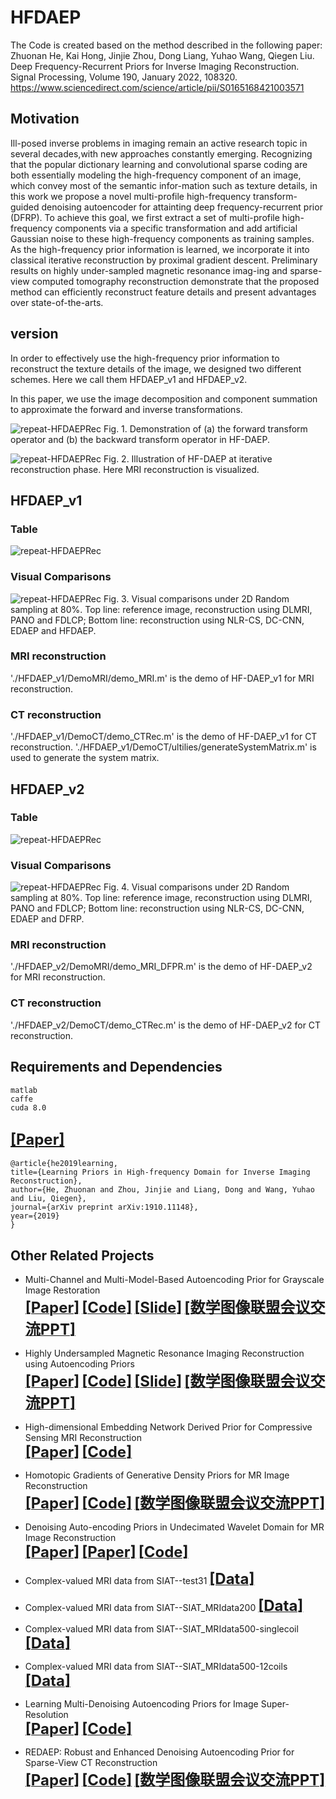 # HFDAEP
The Code is created based on the method described in the following paper:          
Zhuonan He, Kai Hong, Jinjie Zhou, Dong Liang, Yuhao Wang, Qiegen Liu.        
Deep Frequency-Recurrent Priors for Inverse Imaging Reconstruction.       
Signal Processing, Volume 190, January 2022, 108320.     
https://www.sciencedirect.com/science/article/pii/S0165168421003571       
   
## Motivation
Ill-posed inverse problems in imaging remain an active research topic in several decades,with new approaches constantly emerging. Recognizing that the popular dictionary learning and convolutional sparse coding are both essentially modeling the high-frequency component of an image, which convey most of the semantic infor-mation such as texture details, in this work we propose a novel multi-profile high-frequency transform-guided denoising autoencoder for attainting deep frequency-recurrent prior (DFRP). To achieve this goal, we first extract a set of multi-profile high-frequency components via a specific transformation and add artificial Gaussian noise to these high-frequency components as training samples. As the high-frequency prior information is learned, we incorporate it into classical iterative reconstruction by proximal gradient descent. Preliminary results on highly under-sampled magnetic resonance imag-ing and sparse-view computed tomography reconstruction demonstrate that the proposed method can efficiently reconstruct feature details and present advantages over state-of-the-arts.

## version
In order to effectively use the high-frequency prior information to reconstruct the texture details of the image, we designed two different schemes. Here we call them HFDAEP_v1 and HFDAEP_v2.

In this paper, we use the image decomposition and component summation to approximate the forward and inverse transformations.

![repeat-HFDAEPRec](https://github.com/yqx7150/HFDAEP/blob/master/HFDAEP_v1/figs/forward%20and%20backward.png)
Fig. 1. Demonstration of (a) the forward transform operator and (b) the backward transform operator in HF-DAEP.

![repeat-HFDAEPRec](https://github.com/yqx7150/HFDAEP/blob/master/HFDAEP_v1/figs/itermri.png)
Fig. 2. Illustration of HF-DAEP at iterative reconstruction phase. Here MRI reconstruction is visualized.

## HFDAEP_v1
### Table
![repeat-HFDAEPRec](https://github.com/yqx7150/HFDAEP/blob/master/HFDAEP_v1/figs/table.png)

### Visual Comparisons
![repeat-HFDAEPRec](https://github.com/yqx7150/HFDAEP/blob/master/HFDAEP_v1/figs/result.png)
Fig. 3. Visual comparisons under 2D Random sampling at 80%. Top line: reference image, reconstruction using DLMRI, PANO and FDLCP; Bottom line: reconstruction using NLR-CS, DC-CNN, EDAEP and HFDAEP.

### MRI reconstruction
'./HFDAEP_v1/DemoMRI/demo_MRI.m' is the demo of HF-DAEP_v1 for MRI reconstruction.
### CT reconstruction
'./HFDAEP_v1/DemoCT/demo_CTRec.m' is the demo of HF-DAEP_v1 for CT reconstruction.
'./HFDAEP_v1/DemoCT/ultilies/generateSystemMatrix.m' is used to generate the system matrix.

## HFDAEP_v2
### Table
![repeat-HFDAEPRec](https://github.com/yqx7150/HFDAEP/blob/master/HFDAEP_v2/figs/result.png)

### Visual Comparisons
![repeat-HFDAEPRec](https://github.com/yqx7150/HFDAEP/blob/master/HFDAEP_v2/figs/fig_result.png)
Fig. 4. Visual comparisons under 2D Random sampling at 80%. Top line: reference image, reconstruction using DLMRI, PANO and FDLCP; Bottom line: reconstruction using NLR-CS, DC-CNN, EDAEP and DFRP.

### MRI reconstruction
'./HFDAEP_v2/DemoMRI/demo_MRI_DFPR.m' is the demo of HF-DAEP_v2 for MRI reconstruction.
### CT reconstruction
'./HFDAEP_v2/DemoCT/demo_CTRec.m' is the demo of HF-DAEP_v2 for CT reconstruction.

## Requirements and Dependencies
    matlab
    caffe
    cuda 8.0
    
## [<font size=5>**[Paper]**</font>](https://arxiv.org/ftp/arxiv/papers/1910/1910.11148.pdf)
    @article{he2019learning, 
    title={Learning Priors in High-frequency Domain for Inverse Imaging Reconstruction},
    author={He, Zhuonan and Zhou, Jinjie and Liang, Dong and Wang, Yuhao and Liu, Qiegen},
    journal={arXiv preprint arXiv:1910.11148},
    year={2019}
    }

## Other Related Projects
  * Multi-Channel and Multi-Model-Based Autoencoding Prior for Grayscale Image Restoration  
[<font size=5>**[Paper]**</font>](https://ieeexplore.ieee.org/stamp/stamp.jsp?tp=&arnumber=8782831)  [<font size=5>**[Code]**</font>](https://github.com/yqx7150/MEDAEP)   [<font size=5>**[Slide]**</font>](https://github.com/yqx7150/EDAEPRec/tree/master/Slide)  [<font size=5>**[数学图像联盟会议交流PPT]**</font>](https://github.com/yqx7150/EDAEPRec/tree/master/Slide)

  * Highly Undersampled Magnetic Resonance Imaging Reconstruction using Autoencoding Priors  
[<font size=5>**[Paper]**</font>](https://cardiacmr.hms.harvard.edu/files/cardiacmr/files/liu2019.pdf)  [<font size=5>**[Code]**</font>](https://github.com/yqx7150/EDAEPRec)   [<font size=5>**[Slide]**</font>](https://github.com/yqx7150/EDAEPRec/tree/master/Slide)  [<font size=5>**[数学图像联盟会议交流PPT]**</font>](https://github.com/yqx7150/EDAEPRec/tree/master/Slide)

  * High-dimensional Embedding Network Derived Prior for Compressive Sensing MRI Reconstruction  
 [<font size=5>**[Paper]**</font>](https://www.sciencedirect.com/science/article/abs/pii/S1361841520300815?via%3Dihub)   [<font size=5>**[Code]**</font>](https://github.com/yqx7150/EDMSPRec)
 
  * Homotopic Gradients of Generative Density Priors for MR Image Reconstruction  
[<font size=5>**[Paper]**</font>](https://ieeexplore.ieee.org/abstract/document/9435335)   [<font size=5>**[Code]**</font>](https://github.com/yqx7150/HGGDP)  [<font size=5>**[数学图像联盟会议交流PPT]**</font>](https://github.com/yqx7150/EDAEPRec/tree/master/Slide)
 
  * Denoising Auto-encoding Priors in Undecimated Wavelet Domain for MR Image Reconstruction  
[<font size=5>**[Paper]**</font>](https://www.sciencedirect.com/science/article/pii/S0925231221000990) [<font size=5>**[Paper]**</font>](https://arxiv.org/ftp/arxiv/papers/1909/1909.01108.pdf)   [<font size=5>**[Code]**</font>](https://github.com/yqx7150/WDAEPRec)

  * Complex-valued MRI data from SIAT--test31 [<font size=5>**[Data]**</font>](https://github.com/yqx7150/EDAEPRec/tree/master/test_data_31)

  * Complex-valued MRI data from SIAT--SIAT_MRIdata200 [<font size=5>**[Data]**</font>](https://github.com/yqx7150/SIAT_MRIdata200)   
  * Complex-valued MRI data from SIAT--SIAT_MRIdata500-singlecoil [<font size=5>**[Data]**</font>](https://github.com/yqx7150/SIAT500data-singlecoil)  
  * Complex-valued MRI data from SIAT--SIAT_MRIdata500-12coils [<font size=5>**[Data]**</font>](https://github.com/yqx7150/SIAT500data-12coils)   
 
  * Learning Multi-Denoising Autoencoding Priors for Image Super-Resolution  
[<font size=5>**[Paper]**</font>](https://www.sciencedirect.com/science/article/pii/S1047320318302700)   [<font size=5>**[Code]**</font>](https://github.com/yqx7150/MDAEP-SR)

  * REDAEP: Robust and Enhanced Denoising Autoencoding Prior for Sparse-View CT Reconstruction  
[<font size=5>**[Paper]**</font>](https://ieeexplore.ieee.org/document/9076295)   [<font size=5>**[Code]**</font>](https://github.com/yqx7150/REDAEP)  [<font size=5>**[数学图像联盟会议交流PPT]**</font>](https://github.com/yqx7150/EDAEPRec/tree/master/Slide)
